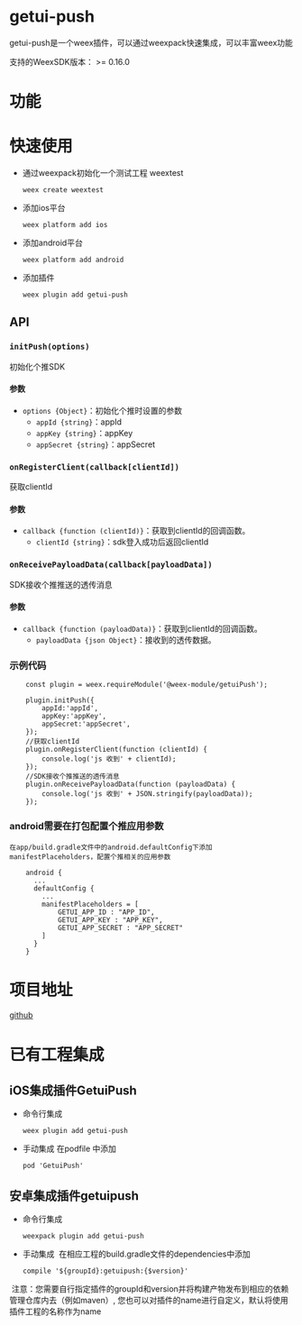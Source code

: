 # getui-push
getui-push是一个weex插件，可以通过weexpack快速集成，可以丰富weex功能

支持的WeexSDK版本： >= 0.16.0

# 功能

# 快速使用
- 通过weexpack初始化一个测试工程 weextest
   ```
   weex create weextest
   ```
- 添加ios平台
  ```
  weex platform add ios
  ```
- 添加android平台
  ```
  weex platform add android
  ```
- 添加插件
  ```
  weex plugin add getui-push
  ```
  
## API
### `initPush(options)`

初始化个推SDK

#### 参数

- `options {Object}`：初始化个推时设置的参数
    - `appId {string}`：appId
    - `appKey {string}`：appKey
    - `appSecret {string}`：appSecret
    
### `onRegisterClient(callback[clientId])`

获取clientId

#### 参数

- `callback {function (clientId)}`：获取到clientId的回调函数。
    - `clientId {string}`：sdk登入成功后返回clientId

### `onReceivePayloadData(callback[payloadData])`
SDK接收个推推送的透传消息

#### 参数

- `callback {function (payloadData)}`：获取到clientId的回调函数。
    - `payloadData {json Object}`：接收到的透传数据。
    
### 示例代码

        const plugin = weex.requireModule('@weex-module/getuiPush');
        
        plugin.initPush({
            appId:'appId',
            appKey:'appKey',
            appSecret:'appSecret',
        });
        //获取clientId
        plugin.onRegisterClient(function (clientId) {
            console.log('js 收到' + clientId);
        });
        //SDK接收个推推送的透传消息
        plugin.onReceivePayloadData(function (payloadData) {
            console.log('js 收到' + JSON.stringify(payloadData));
        });
        
### android需要在打包配置个推应用参数
	
	在app/build.gradle文件中的android.defaultConfig下添加manifestPlaceholders，配置个推相关的应用参数
	
		android {
		  ...
		  defaultConfig {
		    ...
		    manifestPlaceholders = [
			    GETUI_APP_ID : "APP_ID",
			    GETUI_APP_KEY : "APP_KEY",
			    GETUI_APP_SECRET : "APP_SECRET"
			]
		  }
		}

# 项目地址
[github](https://github.com/scholar-ink/weex-plugin-getui-push)

# 已有工程集成
## iOS集成插件GetuiPush
- 命令行集成
  ```
  weex plugin add getui-push
  ```
- 手动集成
  在podfile 中添加
  ```
  pod 'GetuiPush'
  ```

## 安卓集成插件getuipush
- 命令行集成
  ```
  weexpack plugin add getui-push
  ```
- 手动集成
  在相应工程的build.gradle文件的dependencies中添加
  ```
  compile '${groupId}:getuipush:{$version}'
  ``` 
  注意：您需要自行指定插件的groupId和version并将构建产物发布到相应的依赖管理仓库内去（例如maven）, 您也可以对插件的name进行自定义，默认将使用插件工程的名称作为name
